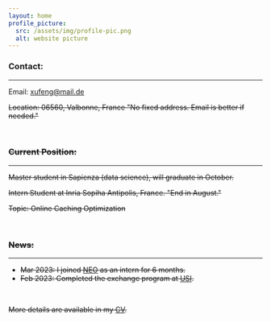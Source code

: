 ```yaml
---
layout: home
profile_picture:
  src: /assets/img/profile-pic.png
  alt: website picture
---
```


<h3 id="contact-">Contact:</h3>
<hr>
<p>Email: <a href="mailto:xufeng@mail.de">xufeng@mail.de</a></p>
<p><del>Location: <s>06560, Valbonne, France </del> "No fixed address. Email is better if needed."</p>
<br />

<h3 id="currant-position-">Current Position:</h3>
<hr>
<p>Master student in Sapienza (data science), will graduate in October.</p>
<p><del>Intern Student at Inria Sopiha Antipolis, France. </del> "End in August."</p>
<p>Topic: Online Caching Optimization</p>
<br />

<h3 id="news-">News:</h3>
<hr>
<ul>
<li>Mar 2023: I joined <a href="https://team.inria.fr/neo/">NEO</a> as an intern for 6 months.</li>
<li>Feb 2023: Completed the exchange program at <a href="https://www.usi.ch">USI</a>.</li>
</ul>

<br />
<p>More details are available in my <a href="/assets/CvAssets/CV
">CV</a>.</p>
